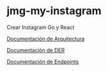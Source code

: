 # jmg-my-instagram
Crear Instagram Go y React


[Documentación de Arquitectura](/documentation/arquitectura.md)

[Documentación de DER](/documentation/der.md)

[Documentación de Endpoints](/documentation/endpoints.md)
